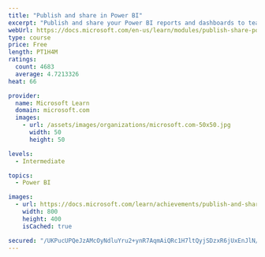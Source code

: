```yaml
---
title: "Publish and share in Power BI"
excerpt: "Publish and share your Power BI reports and dashboards to teammates in your organization or to everyone on the web."
webUrl: https://docs.microsoft.com/en-us/learn/modules/publish-share-power-bi/
type: course
price: Free
length: PT1H4M
ratings:
  count: 4683
  average: 4.7213326
heat: 66

provider:
  name: Microsoft Learn
  domain: microsoft.com
  images:
    - url: /assets/images/organizations/microsoft.com-50x50.jpg
      width: 50
      height: 50

levels:
  - Intermediate

topics:
  - Power BI

images:
  - url: https://docs.microsoft.com/learn/achievements/publish-and-share-with-power-bi-desktop-social.png
    width: 800
    height: 400
    isCached: true

secured: "/UKPucUPQeJzAMcOyNdluYru2+ynR7AqmAiQRc1H7ltQyjSDzxR6jUxEnJlN/sWiuieOzCu5fkXV0mbC8/oH/69/YXjhVHn3/FRfrPgwumy+IW+cODjSN7Ln2BpqnBOnRxnwWyFOXdif0QJigeZJ52Mu2aBmliiocc1oV8tJW0+BK4Ryna7Lqgx0Q0HwNGsRWTWvhu1F4f9VBevpgk7J6NWpqfThsC2kbOQL4B1ZDXMwFIn2sShq/PD+ZeprUQa93tww/XA9liHQXX+tSnHqwINfY1cVBb+MdZzzmTUZnOAghe+2osUiaKR1lBmhbHT7KHK2RFxj2yRzlm30jPdKtov2GZHNsmYeh7bkhAWPEKhj5dUge5lEkjiWRa4jlQLaQYhGnqb5RSyFIAth6FDLtCd87WQE2xfxRSVS40V/Y6Q=;AU3Ix4S284iuUtmB5hwiKA=="
---
```


